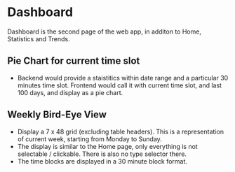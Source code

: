 # Dashboard

Dashboard is the second page of the web app, in additon to Home, Statistics and Trends.

## Pie Chart for current time slot

* Backend would provide a staistitics within date range and a particular 30 minutes time slot. Frontend would call it with current time slot, and last 100 days, and display as a pie chart.

## Weekly Bird-Eye View

* Display a 7 x 48 grid (excluding table headers). This is a representation of current week, starting from Monday to Sunday.
* The display is similar to the Home page, only everything is not selectable / clickable. There is also no type selector there.
* The time blocks are displayed in a 30 minute block format.

